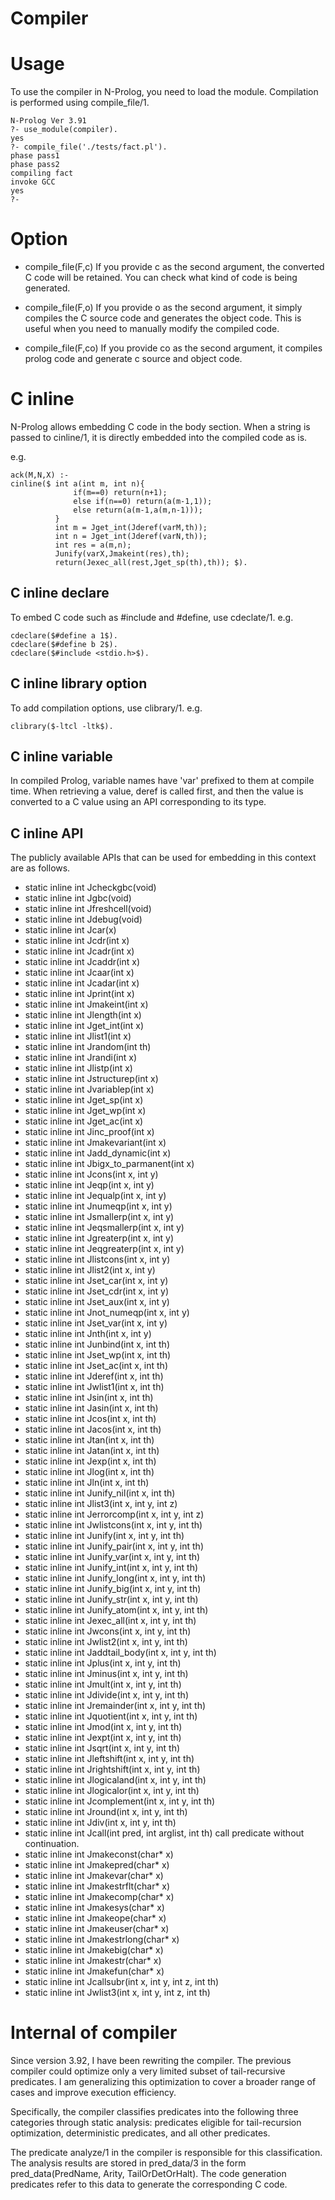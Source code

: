 # Compiler

# Usage
To use the compiler in N-Prolog, you need to load the module. Compilation is performed using compile_file/1.

```
N-Prolog Ver 3.91
?- use_module(compiler).
yes
?- compile_file('./tests/fact.pl').
phase pass1
phase pass2
compiling fact
invoke GCC
yes
?- 

```

# Option

- compile_file(F,c)
If you provide c as the second argument, the converted C code will be retained. You can check what kind of code is being generated.

- compile_file(F,o)
If you provide o as the second argument, it simply compiles the C source code and generates the object code. This is useful when you need to manually modify the compiled code.

- compile_file(F,co)
If you provide co as the second argument, it compiles prolog code and generate c source and object code.


# C inline
N-Prolog allows embedding C code in the body section. When a string is passed to cinline/1, it is directly embedded into the compiled code as is.

e.g.

```
ack(M,N,X) :-
cinline($ int a(int m, int n){
              if(m==0) return(n+1);
              else if(n==0) return(a(m-1,1));
              else return(a(m-1,a(m,n-1)));
          }
          int m = Jget_int(Jderef(varM,th));
          int n = Jget_int(Jderef(varN,th));
          int res = a(m,n);
          Junify(varX,Jmakeint(res),th);
          return(Jexec_all(rest,Jget_sp(th),th)); $).

```

## C inline declare
To embed C code such as #include and #define, use cdeclate/1.
e.g. 

```
cdeclare($#define a 1$).
cdeclare($#define b 2$).
cdeclare($#include <stdio.h>$).
```

## C inline library option
To add compilation options, use clibrary/1.
e.g. 

```
clibrary($-ltcl -ltk$).
```

## C inline variable
In compiled Prolog, variable names have 'var' prefixed to them at compile time. When retrieving a value, deref is called first, and then the value is converted to a C value using an API corresponding to its type.

## C inline API
The publicly available APIs that can be used for embedding in this context are as follows.

- static inline int Jcheckgbc(void)
- static inline int Jgbc(void)
- static inline int Jfreshcell(void)
- static inline int Jdebug(void) 
- static inline int Jcar(x)
- static inline int Jcdr(int x) 
- static inline int Jcadr(int x) 
- static inline int Jcaddr(int x) 
- static inline int Jcaar(int x) 
- static inline int Jcadar(int x) 
- static inline int Jprint(int x) 
- static inline int Jmakeint(int x) 
- static inline int Jlength(int x) 
- static inline int Jget_int(int x) 
- static inline int Jlist1(int x) 
- static inline int Jrandom(int th) 
- static inline int Jrandi(int x) 
- static inline int Jlistp(int x) 
- static inline int Jstructurep(int x) 
- static inline int Jvariablep(int x) 
- static inline int Jget_sp(int x) 
- static inline int Jget_wp(int x) 
- static inline int Jget_ac(int x) 
- static inline int Jinc_proof(int x) 
- static inline int Jmakevariant(int x) 
- static inline int Jadd_dynamic(int x) 
- static inline int Jbigx_to_parmanent(int x) 
- static inline int Jcons(int x, int y) 
- static inline int Jeqp(int x, int y) 
- static inline int Jequalp(int x, int y) 
- static inline int Jnumeqp(int x, int y) 
- static inline int Jsmallerp(int x, int y) 
- static inline int Jeqsmallerp(int x, int y) 
- static inline int Jgreaterp(int x, int y) 
- static inline int Jeqgreaterp(int x, int y) 
- static inline int Jlistcons(int x, int y) 
- static inline int Jlist2(int x, int y) 
- static inline int Jset_car(int x, int y)
- static inline int Jset_cdr(int x, int y)
- static inline int Jset_aux(int x, int y) 
- static inline int Jnot_numeqp(int x, int y) 
- static inline int Jset_var(int x, int y) 
- static inline int Jnth(int x, int y) 
- static inline int Junbind(int x, int th) 
- static inline int Jset_wp(int x, int th) 
- static inline int Jset_ac(int x, int th) 
- static inline int Jderef(int x, int th) 
- static inline int Jwlist1(int x, int th) 
- static inline int Jsin(int x, int th) 
- static inline int Jasin(int x, int th) 
- static inline int Jcos(int x, int th) 
- static inline int Jacos(int x, int th) 
- static inline int Jtan(int x, int th) 
- static inline int Jatan(int x, int th) 
- static inline int Jexp(int x, int th) 
- static inline int Jlog(int x, int th) 
- static inline int Jln(int x, int th) 
- static inline int Junify_nil(int x, int th) 
- static inline int Jlist3(int x, int y, int z) 
- static inline int Jerrorcomp(int x, int y, int z) 
- static inline int Jwlistcons(int x, int y, int th) 
- static inline int Junify(int x, int y, int th) 
- static inline int Junify_pair(int x, int y, int th) 
- static inline int Junify_var(int x, int y, int th) 
- static inline int Junify_int(int x, int y, int th) 
- static inline int Junify_long(int x, int y, int th) 
- static inline int Junify_big(int x, int y, int th) 
- static inline int Junify_str(int x, int y, int th) 
- static inline int Junify_atom(int x, int y, int th) 
- static inline int Jexec_all(int x, int y, int th) 
- static inline int Jwcons(int x, int y, int th) 
- static inline int Jwlist2(int x, int y, int th) 
- static inline int Jaddtail_body(int x, int y, int th) 
- static inline int Jplus(int x, int y, int th) 
- static inline int Jminus(int x, int y, int th) 
- static inline int Jmult(int x, int y, int th) 
- static inline int Jdivide(int x, int y, int th) 
- static inline int Jremainder(int x, int y, int th) 
- static inline int Jquotient(int x, int y, int th) 
- static inline int Jmod(int x, int y, int th) 
- static inline int Jexpt(int x, int y, int th) 
- static inline int Jsqrt(int x, int y, int th) 
- static inline int Jleftshift(int x, int y, int th) 
- static inline int Jrightshift(int x, int y, int th) 
- static inline int Jlogicaland(int x, int y, int th) 
- static inline int Jlogicalor(int x, int y, int th) 
- static inline int Jcomplement(int x, int y, int th) 
- static inline int Jround(int x, int y, int th) 
- static inline int Jdiv(int x, int y, int th) 
- static inline int Jcall(int pred, int arglist, int th)
  call predicate without continuation.
- static inline int Jmakeconst(char* x) 
- static inline int Jmakepred(char* x) 
- static inline int Jmakevar(char* x) 
- static inline int Jmakestrflt(char* x) 
- static inline int Jmakecomp(char* x) 
- static inline int Jmakesys(char* x) 
- static inline int Jmakeope(char* x) 
- static inline int Jmakeuser(char* x) 
- static inline int Jmakestrlong(char* x) 
- static inline int Jmakebig(char* x)
- static inline int Jmakestr(char* x) 
- static inline int Jmakefun(char* x) 
- static inline int Jcallsubr(int x, int y, int z, int th) 
- static inline int Jwlist3(int x, int y, int z, int th) 

# Internal of compiler
Since version 3.92, I have been rewriting the compiler. The previous compiler could optimize only a very limited subset of tail-recursive predicates. I am generalizing this optimization to cover a broader range of cases and improve execution efficiency.

Specifically, the compiler classifies predicates into the following three categories through static analysis: predicates eligible for tail-recursion optimization, deterministic predicates, and all other predicates.

The predicate analyze/1 in the compiler is responsible for this classification. The analysis results are stored in pred_data/3 in the form pred_data(PredName, Arity, TailOrDetOrHalt). The code generation predicates refer to this data to generate the corresponding C code.
